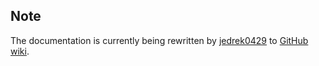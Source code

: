 ## Note
The documentation is currently being rewritten by [jedrek0429](https://github.com/jedrek0429) to [GitHub wiki](../../../wiki).
